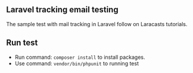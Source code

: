 ## Laravel tracking email testing

The sample test with mail tracking in Laravel follow on Laracasts tutorials.

## Run test

- Run command: `composer install` to install packages.
- Use command: `vendor/bin/phpunit` to running test